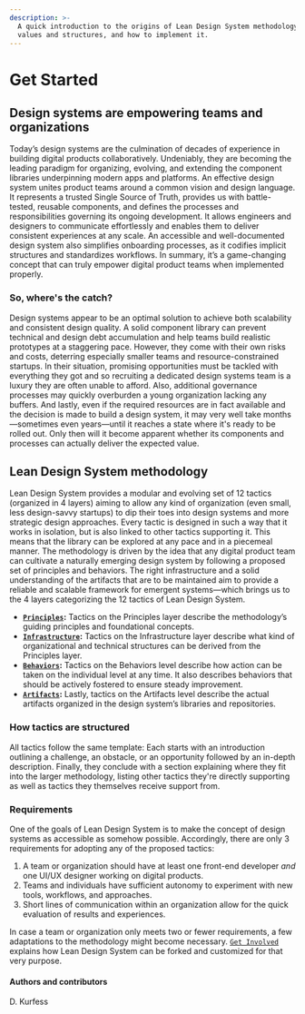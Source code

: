 ```yaml
---
description: >-
  A quick introduction to the origins of Lean Design System methodology, its
  values and structures, and how to implement it.
---
```


# Get Started

## Design systems are empowering teams and organizations

Today’s design systems are the culmination of decades of experience in building digital products collaboratively. Undeniably, they are becoming the leading paradigm for organizing, evolving, and extending the component libraries underpinning modern apps and platforms. An effective design system unites product teams around a common vision and design language. It represents a trusted Single Source of Truth, provides us with battle-tested, reusable components, and defines the processes and responsibilities governing its ongoing development. It allows engineers and designers to communicate effortlessly and enables them to deliver consistent experiences at any scale. An accessible and well-documented design system also simplifies onboarding processes, as it codifies implicit structures and standardizes workflows. In summary, it’s a game-changing concept that can truly empower digital product teams when implemented properly.

### So, where's the catch?

Design systems appear to be an optimal solution to achieve both scalability and consistent design quality. A solid component library can prevent technical and design debt accumulation and help teams build realistic prototypes at a staggering pace. However, they come with their own risks and costs, deterring especially smaller teams and resource-constrained startups. In their situation, promising opportunities must be tackled with everything they got and so recruiting a dedicated design systems team is a luxury they are often unable to afford. Also, additional governance processes may quickly overburden a young organization lacking any buffers. And lastly, even if the required resources are in fact available and the decision is made to build a design system, it may very well take months—sometimes even years—until it reaches a state where it's ready to be rolled out. Only then will it become apparent whether its components and processes can actually deliver the expected value.

## Lean Design System methodology

Lean Design System provides a modular and evolving set of 12 tactics \(organized in 4 layers\) aiming to allow any kind of organization \(even small, less design-savvy startups\) to dip their toes into design systems and more strategic design approaches. Every tactic is designed in such a way that it works in isolation, but is also linked to other tactics supporting it. This means that the library can be explored at any pace and in a piecemeal manner. The methodology is driven by the idea that any digital product team can cultivate a naturally emerging design system by following a proposed set of principles and behaviors. The right infrastructure and a solid understanding of the artifacts that are to be maintained aim to provide a reliable and scalable framework for emergent systems—which brings us to the 4 layers categorizing the 12 tactics of Lean Design System.

* [**`Principles`**](tactics/principles/)**:** Tactics on the Principles layer describe the methodology’s guiding principles and foundational concepts.
* [**`Infrastructure`**](tactics/infrastructure/)**:** Tactics on the Infrastructure layer describe what kind of organizational and technical structures can be derived from the Principles layer.
* [**`Behaviors`**](tactics/actions/)**:** Tactics on the Behaviors level describe how action can be taken on the individual level at any time. It also describes behaviors that should be actively fostered to ensure steady improvement.
* [**`Artifacts`**](tactics/artifacts/)**:** Lastly, tactics on the Artifacts level describe the actual artifacts organized in the design system’s libraries and repositories.

### How tactics are structured

All tactics follow the same template: Each starts with an introduction outlining a challenge, an obstacle, or an opportunity followed by an in-depth description. Finally, they conclude with a section explaining where they fit into the larger methodology, listing other tactics they're directly supporting as well as tactics they themselves receive support from.

### Requirements

One of the goals of Lean Design System is to make the concept of design systems as accessible as somehow possible. Accordingly, there are only 3 requirements for adopting any of the proposed tactics:

1. A team or organization should have at least one front-end developer _and_ one UI/UX designer working on digital products.
2. Teams and individuals have sufficient autonomy to experiment with new tools, workflows, and approaches.
3. Short lines of communication within an organization allow for the quick evaluation of results and experiences.

In case a team or organization only meets two or fewer requirements, a few adaptations to the methodology might become necessary. [`Get Involved`](contribute-1/contribute.md) explains how Lean Design System can be forked and customized for that very purpose.



#### Authors and contributors

D. Kurfess

